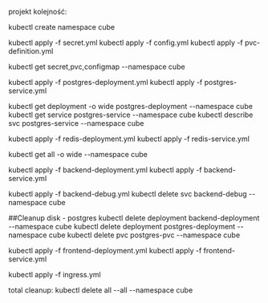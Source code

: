 projekt kolejność:

kubectl create namespace cube

kubectl apply -f secret.yml
kubectl apply -f config.yml
kubectl apply -f pvc-definition.yml

kubectl get secret,pvc,configmap --namespace cube

kubectl apply -f postgres-deployment.yml
kubectl apply -f postgres-service.yml

kubectl get deployment -o wide postgres-deployment --namespace cube
kubectl get service postgres-service --namespace cube
kubectl describe svc postgres-service --namespace cube

kubectl apply -f redis-deployment.yml
kubectl apply -f redis-service.yml

kubectl get all -o wide --namespace cube

kubectl apply -f backend-deployment.yml
kubectl apply -f backend-service.yml

kubectl apply -f backend-debug.yml
kubectl delete svc backend-debug --namespace cube


##Cleanup disk - postgres
kubectl delete deployment backend-deployment --namespace cube
kubectl delete deployment postgres-deployment --namespace cube
kubectl delete pvc postgres-pvc --namespace cube


kubectl apply -f frontend-deployment.yml
kubectl apply -f frontend-service.yml

kubectl apply -f ingress.yml

total cleanup: kubectl delete all --all --namespace cube
